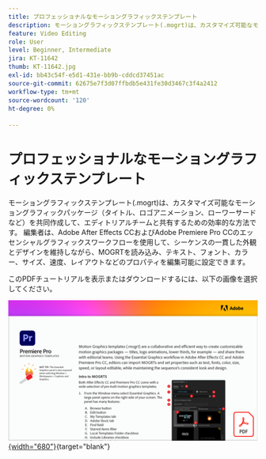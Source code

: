 ```yaml
---
title: プロフェッショナルなモーショングラフィックステンプレート
description: モーショングラフィックステンプレート(.mogrt)は、カスタマイズ可能なモーショングラフィックパッケージ（タイトル、ロゴアニメーション、ローワーサード）を作成し、編集チームと共有するための共同作業と効率的な方法です
feature: Video Editing
role: User
level: Beginner, Intermediate
jira: KT-11642
thumb: KT-11642.jpg
exl-id: bb43c54f-e5d1-431e-bb9b-cddcd37451ac
source-git-commit: 62675e7f3d07ffbdb5e431fe30d3467c3f4a2412
workflow-type: tm+mt
source-wordcount: '120'
ht-degree: 0%

---
```


# プロフェッショナルなモーショングラフィックステンプレート

モーショングラフィックステンプレート(.mogrt)は、カスタマイズ可能なモーショングラフィックパッケージ（タイトル、ロゴアニメーション、ローワーサードなど）を共同作成して、エディトリアルチームと共有するための効率的な方法です。 編集者は、Adobe After Effects CCおよびAdobe Premiere Pro CCのエッセンシャルグラフィックスワークフローを使用して、シーケンスの一貫した外観とデザインを維持しながら、MOGRTを読み込み、テキスト、フォント、カラー、サイズ、速度、レイアウトなどのプロパティを編集可能に設定できます。

このPDFチュートリアルを表示またはダウンロードするには、以下の画像を選択してください。

[![チュートリアルの最初のページの画像](assets/MORGTs.png){width="680"}](assets/Adobe-Premiere-Pro-Motion-Graphics-Templates.pdf){target="blank"}
